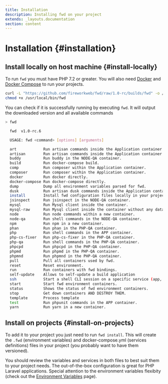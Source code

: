 ```yaml
---
title: Installation
description: Installing fwd on your project
extends: _layouts.documentation
section: content
---
```


# Installation {#installation}

## Install locally on host machine {#install-locally}

To run `fwd` you must have PHP 7.2 or greater. You will also need [Docker](https://docs.docker.com/install/) and [Docker Compose](https://docs.docker.com/compose/) to run your projects.

```sh
curl -L "https://github.com/fireworkweb/fwd/raw/1.0-rc/builds/fwd" -o /usr/local/bin/fwd
chmod +x /usr/local/bin/fwd
```

You can check if it is successfully running by executing `fwd`. It will output the downloaded version and all available commands

```sh
> fwd

  fwd  v1.0-rc.6

  USAGE: fwd <command> [options] [arguments]

  art            Run artisan commands inside the Application container.
  artisan        Run artisan commands inside the Application container.
  buddy          Run buddy in the NODE-QA container.
  build          Run docker-compose build.
  comp           Run composer within the Application container.
  composer       Run composer within the Application container.
  docker         Run docker directly.
  docker-compose Run docker-compose directly.
  dump           Dump all environment variables parsed for fwd.
  dusk           Run artisan dusk commands inside the Application container.
  install        Install fwd configuration files locally in your project.
  jsinspect      Run jsinspect in the NODE-QA container.
  mysql          Run Mysql client inside the container.
  mysql-raw      Run Mysql client inside the container without any database.
  node           Run node commands within a new container.
  node-qa        Run shell commands in the NODE-QA container.
  npm            Run npm in a new container.
  phan           Run phan in the PHP-QA container.
  php            Run shell commands in the APP container.
  php-cs-fixer   Run php-cs-fixer in the PHP-QA container.
  php-qa         Run shell commands in the PHP-QA container.
  phpcpd         Run phpcpd in the PHP-QA container.
  phpmd          Run phpmd in the PHP-QA container.
  phpmnd         Run phpmnd in the PHP-QA container.
  pull           Pull all containers used by fwd.
  reset          Reset environment.
  run            Run containers with fwd bindings.
  self-update    Allows to self-update a build application
  ssh            Start a shell CLI session on a specific service (app, http, database)
  start          Start fwd environment containers.
  status         Shows the status of fwd environment containers.
  stop           Get down containers AND DESTROY THEM.
  template       Process template
  test           Run phpunit commands in the APP container.
  yarn           Run yarn in a new container.
```

## Install on projects {#install-on-projects}

To add it to your project you just need to run `fwd install`. This will create the `.fwd` (environment variables) and docker-compose.yml (services definitions) files in your project (you probably want to have them versioned).

You should review the variables and services in both files to best suit them to your project needs. The out-of-the-box configuration is great for PHP Laravel applications. Special attention to the environment variables flexibity (check out the [Environment Variables](/docs/environment-variables) page).
